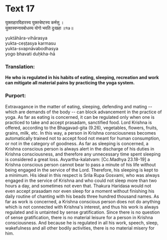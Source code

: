 # Text 17

युक्ताहारविहारस्य युक्तचेष्टस्य कर्मसु ।  
युक्तस्वप्नावबोधस्य योगो भवति दुःखहा ॥१७॥

yuktāhāra-vihārasya  
yukta-ceṣṭasya karmasu  
yukta-svapnāvabodhasya  
yogo bhavati duḥkha-hā



### Translation:

**He who is regulated in his habits of eating, sleeping, recreation and work can mitigate all material pains by practicing the yoga system.**

### Purport:

Extravagance in the matter of eating, sleeping, defending and mating -- which are demands of the body -- can block advancement in the practice of yoga. As far as eating is concerned, it can be regulated only when one is practiced to take and accept prasadam, sanctified food. Lord Krishna is offered, according to the Bhagavad-gita (9.26), vegetables, flowers, fruits, grains, milk, etc. In this way, a person in Krishna consciousness becomes automatically trained not to accept food not meant for human consumption, or not in the category of goodness. As far as sleeping is concerned, a Krishna conscious person is always alert in the discharge of his duties in Krishna consciousness, and therefore any unnecessary time spent sleeping is considered a great loss. Avyartha-kalatvam: [Cc.Madhya 23.18-19] a Krishna conscious person cannot bear to pass a minute of his life without being engaged in the service of the Lord. Therefore, his sleeping is kept to a minimum. His ideal in this respect is Srila Rupa Gosvami, who was always engaged in the service of Krishna and who could not sleep more than two hours a day, and sometimes not even that. Thakura Haridasa would not even accept prasadam nor even sleep for a moment without finishing his daily routine of chanting with his beads three hundred thousand names. As far as work is concerned, a Krishna conscious person does not do anything which is not connected with Krishna's interest, and thus his work is always regulated and is untainted by sense gratification. Since there is no question of sense gratification, there is no material leisure for a person in Krishna consciousness. And because he is regulated in all his work, speech, sleep, wakefulness and all other bodily activities, there is no material misery for him.